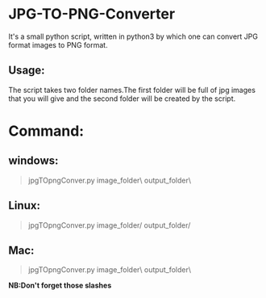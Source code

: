 # JPG-TO-PNG-Converter
It's a small python script, written in python3 by which one can convert JPG format images to PNG format.

## Usage:
The script takes two folder names.The first folder will be full of jpg images that you will give and the second folder will be created by the script.

# Command:

## windows:
> jpgTOpngConver.py image_folder\ output_folder\

## Linux:
> jpgTOpngConver.py image_folder/ output_folder/

## Mac:
> jpgTOpngConver.py image_folder\ output_folder\

**NB:Don't forget those slashes**
